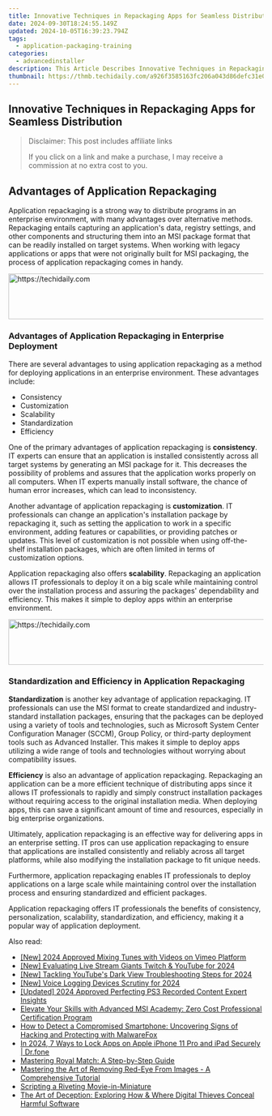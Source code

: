 ```yaml
---
title: Innovative Techniques in Repackaging Apps for Seamless Distribution
date: 2024-09-30T18:24:55.149Z
updated: 2024-10-05T16:39:23.794Z
tags:
  - application-packaging-training
categories:
  - advancedinstaller
description: This Article Describes Innovative Techniques in Repackaging Apps for Seamless Distribution
thumbnail: https://thmb.techidaily.com/a926f3585163fc206a043d86defc31e04aa0b8209e0df21f919437f2401fbd1a.jpg
---
```


## Innovative Techniques in Repackaging Apps for Seamless Distribution

>  Disclaimer: This post includes affiliate links
>
>  If you click on a link and make a purchase, I may receive a commission at no extra cost to you.
>

## Advantages of Application Repackaging

Application repackaging is a strong way to distribute programs in an enterprise environment, with many advantages over alternative methods. Repackaging entails capturing an application's data, registry settings, and other components and structuring them into an MSI package format that can be readily installed on target systems. When working with legacy applications or apps that were not originally built for MSI packaging, the process of application repackaging comes in handy.

<!-- affiliate ads begin -->
<a href="https://appsumo.8odi.net/c/5597632/2151866/7443" target="_top" id="2151866">
  <img src="//a.impactradius-go.com/display-ad/7443-2151866" border="0" alt="https://techidaily.com" width="728" height="90"/>
</a>
<img height="0" width="0" src="https://appsumo.8odi.net/i/5597632/2151866/7443" style="position:absolute;visibility:hidden;" border="0" />
<!-- affiliate ads end -->

### Advantages of Application Repackaging in Enterprise Deployment

There are several advantages to using application repackaging as a method for deploying applications in an enterprise environment. These advantages include:

* Consistency
* Customization
* Scalability
* Standardization
* Efficiency

One of the primary advantages of application repackaging is **consistency**. IT experts can ensure that an application is installed consistently across all target systems by generating an MSI package for it. This decreases the possibility of problems and assures that the application works properly on all computers. When IT experts manually install software, the chance of human error increases, which can lead to inconsistency.

Another advantage of application repackaging is **customization**. IT professionals can change an application's installation package by repackaging it, such as setting the application to work in a specific environment, adding features or capabilities, or providing patches or updates. This level of customization is not possible when using off-the-shelf installation packages, which are often limited in terms of customization options.

Application repackaging also offers **scalability**. Repackaging an application allows IT professionals to deploy it on a big scale while maintaining control over the installation process and assuring the packages' dependability and efficiency. This makes it simple to deploy apps within an enterprise environment.

<!-- affiliate ads begin -->
<a href="https://appsumo.8odi.net/c/5597632/2105859/7443" target="_top" id="2105859">
  <img src="//a.impactradius-go.com/display-ad/7443-2105859" border="0" alt="https://techidaily.com" width="728" height="90"/>
</a>
<img height="0" width="0" src="https://appsumo.8odi.net/i/5597632/2105859/7443" style="position:absolute;visibility:hidden;" border="0" />
<!-- affiliate ads end -->

### Standardization and Efficiency in Application Repackaging

**Standardization** is another key advantage of application repackaging. IT professionals can use the MSI format to create standardized and industry-standard installation packages, ensuring that the packages can be deployed using a variety of tools and technologies, such as Microsoft System Center Configuration Manager (SCCM), Group Policy, or third-party deployment tools such as Advanced Installer. This makes it simple to deploy apps utilizing a wide range of tools and technologies without worrying about compatibility issues.

**Efficiency** is also an advantage of application repackaging. Repackaging an application can be a more efficient technique of distributing apps since it allows IT professionals to rapidly and simply construct installation packages without requiring access to the original installation media. When deploying apps, this can save a significant amount of time and resources, especially in big enterprise organizations.

Ultimately, application repackaging is an effective way for delivering apps in an enterprise setting. IT pros can use application repackaging to ensure that applications are installed consistently and reliably across all target platforms, while also modifying the installation package to fit unique needs. 

Furthermore, application repackaging enables IT professionals to deploy applications on a large scale while maintaining control over the installation process and ensuring standardized and efficient packages. 

Application repackaging offers IT professionals the benefits of consistency, personalization, scalability, standardization, and efficiency, making it a popular way of application deployment.

<ins class="adsbygoogle"
     style="display:block"
     data-ad-format="autorelaxed"
     data-ad-client="ca-pub-7571918770474297"
     data-ad-slot="1223367746"></ins>

<ins class="adsbygoogle"
     style="display:block"
     data-ad-client="ca-pub-7571918770474297"
     data-ad-slot="8358498916"
     data-ad-format="auto"
     data-full-width-responsive="true"></ins>

<span class="atpl-alsoreadstyle">Also read:</span>
<div><ul>
<li><a href="https://vimeo-videos.techidaily.com/new-2024-approved-mixing-tunes-with-videos-on-vimeo-platform/"><u>[New] 2024 Approved Mixing Tunes with Videos on Vimeo Platform</u></a></li>
<li><a href="https://vp-tips.techidaily.com/new-evaluating-live-stream-giants-twitch-and-youtube-for-2024/"><u>[New] Evaluating Live Stream Giants Twitch & YouTube for 2024</u></a></li>
<li><a href="https://youtube-web.techidaily.com/ackling-youtubes-dark-view-troubleshooting-steps-for-2024/"><u>[New] Tackling YouTube's Dark View Troubleshooting Steps for 2024</u></a></li>
<li><a href="https://visual-screen-recording.techidaily.com/new-voice-logging-devices-scrutiny-for-2024/"><u>[New] Voice Logging Devices Scrutiny for 2024</u></a></li>
<li><a href="https://video-capture.techidaily.com/updated-2024-approved-perfecting-ps3-recorded-content-expert-insights/"><u>[Updated] 2024 Approved Perfecting PS3 Recorded Content Expert Insights</u></a></li>
<li><a href="https://win-cloud.techidaily.com/elevate-your-skills-with-advanced-msi-academy-zero-cost-professional-certification-program/"><u>Elevate Your Skills with Advanced MSI Academy: Zero Cost Professional Certification Program</u></a></li>
<li><a href="https://win-cloud.techidaily.com/how-to-detect-a-compromised-smartphone-uncovering-signs-of-hacking-and-protecting-with-malwarefox/"><u>How to Detect a Compromised Smartphone: Uncovering Signs of Hacking and Protecting with MalwareFox</u></a></li>
<li><a href="https://iphone-unlock.techidaily.com/in-2024-7-ways-to-lock-apps-on-apple-iphone-11-pro-and-ipad-securely-drfone-by-drfone-ios/"><u>In 2024, 7 Ways to Lock Apps on Apple iPhone 11 Pro and iPad Securely | Dr.fone</u></a></li>
<li><a href="https://techno-recovery.techidaily.com/1722893269583-mastering-royal-match-a-step-by-step-guide/"><u>Mastering Royal Match: A Step-by-Step Guide</u></a></li>
<li><a href="https://win-cloud.techidaily.com/mastering-the-art-of-removing-red-eye-from-images-a-comprehensive-tutorial/"><u>Mastering the Art of Removing Red-Eye From Images - A Comprehensive Tutorial</u></a></li>
<li><a href="https://article-tips.techidaily.com/scripting-a-riveting-movie-in-miniature/"><u>Scripting a Riveting Movie-in-Miniature</u></a></li>
<li><a href="https://win-cloud.techidaily.com/the-art-of-deception-exploring-how-and-where-digital-thieves-conceal-harmful-software/"><u>The Art of Deception: Exploring How & Where Digital Thieves Conceal Harmful Software</u></a></li>
</ul></div>


